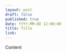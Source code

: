 ```yaml
---
layout: post
draft: false
published: true
date: YYYY-MM-DD 12:00:00
title: Title
link:
---
```


Content